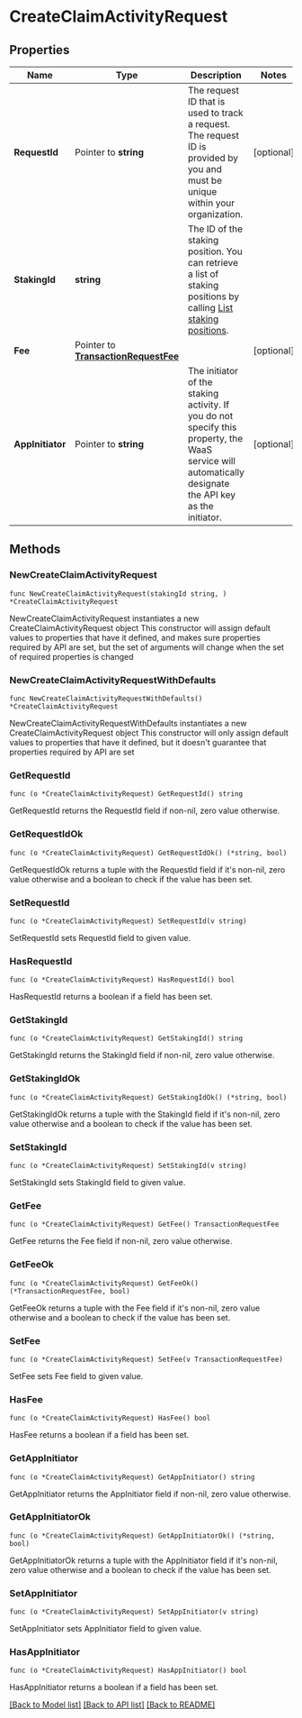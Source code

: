 # CreateClaimActivityRequest

## Properties

Name | Type | Description | Notes
------------ | ------------- | ------------- | -------------
**RequestId** | Pointer to **string** | The request ID that is used to track a request. The request ID is provided by you and must be unique within your organization. | [optional] 
**StakingId** | **string** | The ID of the staking position. You can retrieve a list of staking positions by calling [List staking positions](https://www.cobo.com/developers/v2/api-references/stakings/list-staking-positions). | 
**Fee** | Pointer to [**TransactionRequestFee**](TransactionRequestFee.md) |  | [optional] 
**AppInitiator** | Pointer to **string** | The initiator of the staking activity. If you do not specify this property, the WaaS service will automatically designate the API key as the initiator. | [optional] 

## Methods

### NewCreateClaimActivityRequest

`func NewCreateClaimActivityRequest(stakingId string, ) *CreateClaimActivityRequest`

NewCreateClaimActivityRequest instantiates a new CreateClaimActivityRequest object
This constructor will assign default values to properties that have it defined,
and makes sure properties required by API are set, but the set of arguments
will change when the set of required properties is changed

### NewCreateClaimActivityRequestWithDefaults

`func NewCreateClaimActivityRequestWithDefaults() *CreateClaimActivityRequest`

NewCreateClaimActivityRequestWithDefaults instantiates a new CreateClaimActivityRequest object
This constructor will only assign default values to properties that have it defined,
but it doesn't guarantee that properties required by API are set

### GetRequestId

`func (o *CreateClaimActivityRequest) GetRequestId() string`

GetRequestId returns the RequestId field if non-nil, zero value otherwise.

### GetRequestIdOk

`func (o *CreateClaimActivityRequest) GetRequestIdOk() (*string, bool)`

GetRequestIdOk returns a tuple with the RequestId field if it's non-nil, zero value otherwise
and a boolean to check if the value has been set.

### SetRequestId

`func (o *CreateClaimActivityRequest) SetRequestId(v string)`

SetRequestId sets RequestId field to given value.

### HasRequestId

`func (o *CreateClaimActivityRequest) HasRequestId() bool`

HasRequestId returns a boolean if a field has been set.

### GetStakingId

`func (o *CreateClaimActivityRequest) GetStakingId() string`

GetStakingId returns the StakingId field if non-nil, zero value otherwise.

### GetStakingIdOk

`func (o *CreateClaimActivityRequest) GetStakingIdOk() (*string, bool)`

GetStakingIdOk returns a tuple with the StakingId field if it's non-nil, zero value otherwise
and a boolean to check if the value has been set.

### SetStakingId

`func (o *CreateClaimActivityRequest) SetStakingId(v string)`

SetStakingId sets StakingId field to given value.


### GetFee

`func (o *CreateClaimActivityRequest) GetFee() TransactionRequestFee`

GetFee returns the Fee field if non-nil, zero value otherwise.

### GetFeeOk

`func (o *CreateClaimActivityRequest) GetFeeOk() (*TransactionRequestFee, bool)`

GetFeeOk returns a tuple with the Fee field if it's non-nil, zero value otherwise
and a boolean to check if the value has been set.

### SetFee

`func (o *CreateClaimActivityRequest) SetFee(v TransactionRequestFee)`

SetFee sets Fee field to given value.

### HasFee

`func (o *CreateClaimActivityRequest) HasFee() bool`

HasFee returns a boolean if a field has been set.

### GetAppInitiator

`func (o *CreateClaimActivityRequest) GetAppInitiator() string`

GetAppInitiator returns the AppInitiator field if non-nil, zero value otherwise.

### GetAppInitiatorOk

`func (o *CreateClaimActivityRequest) GetAppInitiatorOk() (*string, bool)`

GetAppInitiatorOk returns a tuple with the AppInitiator field if it's non-nil, zero value otherwise
and a boolean to check if the value has been set.

### SetAppInitiator

`func (o *CreateClaimActivityRequest) SetAppInitiator(v string)`

SetAppInitiator sets AppInitiator field to given value.

### HasAppInitiator

`func (o *CreateClaimActivityRequest) HasAppInitiator() bool`

HasAppInitiator returns a boolean if a field has been set.


[[Back to Model list]](../README.md#documentation-for-models) [[Back to API list]](../README.md#documentation-for-api-endpoints) [[Back to README]](../README.md)


